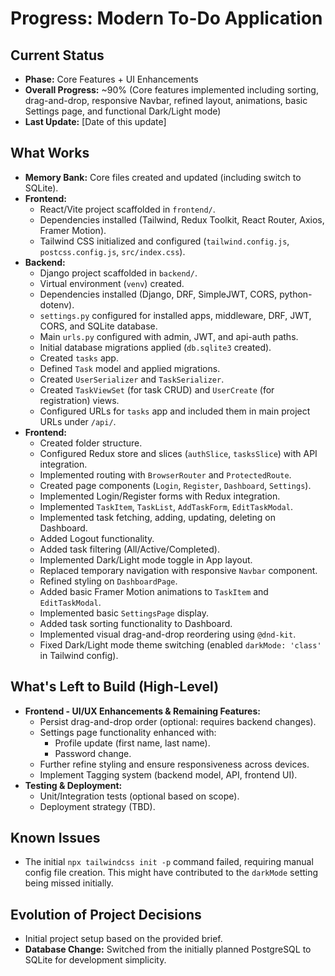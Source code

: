 # Progress: Modern To-Do Application

## Current Status
-   **Phase:** Core Features + UI Enhancements
-   **Overall Progress:** ~90% (Core features implemented including sorting, drag-and-drop, responsive Navbar, refined layout, animations, basic Settings page, and functional Dark/Light mode)
-   **Last Update:** [Date of this update]

## What Works
-   **Memory Bank:** Core files created and updated (including switch to SQLite).
-   **Frontend:**
    -   React/Vite project scaffolded in `frontend/`.
    -   Dependencies installed (Tailwind, Redux Toolkit, React Router, Axios, Framer Motion).
    -   Tailwind CSS initialized and configured (`tailwind.config.js`, `postcss.config.js`, `src/index.css`).
-   **Backend:**
    -   Django project scaffolded in `backend/`.
    -   Virtual environment (`venv`) created.
    -   Dependencies installed (Django, DRF, SimpleJWT, CORS, python-dotenv).
    -   `settings.py` configured for installed apps, middleware, DRF, JWT, CORS, and SQLite database.
    -   Main `urls.py` configured with admin, JWT, and api-auth paths.
    -   Initial database migrations applied (`db.sqlite3` created).
    -   Created `tasks` app.
    -   Defined `Task` model and applied migrations.
    -   Created `UserSerializer` and `TaskSerializer`.
    -   Created `TaskViewSet` (for task CRUD) and `UserCreate` (for registration) views.
    -   Configured URLs for `tasks` app and included them in main project URLs under `/api/`.
-   **Frontend:**
    -   Created folder structure.
    -   Configured Redux store and slices (`authSlice`, `tasksSlice`) with API integration.
    -   Implemented routing with `BrowserRouter` and `ProtectedRoute`.
    -   Created page components (`Login`, `Register`, `Dashboard`, `Settings`).
    -   Implemented Login/Register forms with Redux integration.
    -   Implemented `TaskItem`, `TaskList`, `AddTaskForm`, `EditTaskModal`.
    -   Implemented task fetching, adding, updating, deleting on Dashboard.
    -   Added Logout functionality.
    -   Added task filtering (All/Active/Completed).
    -   Implemented Dark/Light mode toggle in App layout.
    -   Replaced temporary navigation with responsive `Navbar` component.
    -   Refined styling on `DashboardPage`.
    -   Added basic Framer Motion animations to `TaskItem` and `EditTaskModal`.
    -   Implemented basic `SettingsPage` display.
    -   Added task sorting functionality to Dashboard.
    -   Implemented visual drag-and-drop reordering using `@dnd-kit`.
    -   Fixed Dark/Light mode theme switching (enabled `darkMode: 'class'` in Tailwind config).

## What's Left to Build (High-Level)
-   **Frontend - UI/UX Enhancements & Remaining Features:**
    -   Persist drag-and-drop order (optional: requires backend changes).
    -   Settings page functionality enhanced with:
        -   Profile update (first name, last name).
        -   Password change.
    -   Further refine styling and ensure responsiveness across devices.
    -   Implement Tagging system (backend model, API, frontend UI).
-   **Testing & Deployment:**
    -   Unit/Integration tests (optional based on scope).
    -   Deployment strategy (TBD).

## Known Issues
-   The initial `npx tailwindcss init -p` command failed, requiring manual config file creation. This might have contributed to the `darkMode` setting being missed initially.

## Evolution of Project Decisions
-   Initial project setup based on the provided brief.
-   **Database Change:** Switched from the initially planned PostgreSQL to SQLite for development simplicity.
